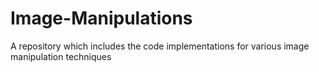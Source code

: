 # Image-Manipulations
A repository which includes the code implementations for various image manipulation techniques
